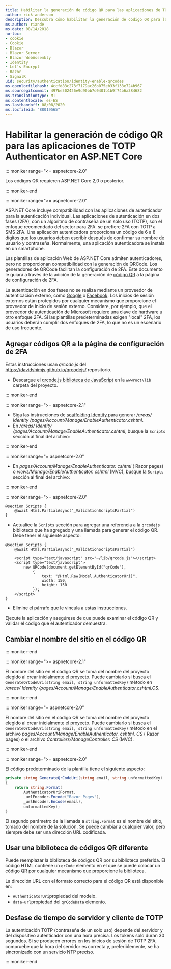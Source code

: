 ```yaml
---
title: Habilitar la generación de código QR para las aplicaciones de TOTP Authenticator en ASP.NET Core
author: rick-anderson
description: Descubra cómo habilitar la generación de código QR para las aplicaciones de TOTP Authenticator que funcionan con la autenticación de dos factores ASP.NET Core.
ms.author: riande
ms.date: 08/14/2018
no-loc:
- cookie
- Cookie
- Blazor
- Blazor Server
- Blazor WebAssembly
- Identity
- Let's Encrypt
- Razor
- SignalR
uid: security/authentication/identity-enable-qrcodes
ms.openlocfilehash: 4ccfd83c273f7179ac26b075eb33f138e724b967
ms.sourcegitcommit: 497be502426e9d90bb7d0401b1b9f74b6a384682
ms.translationtype: MT
ms.contentlocale: es-ES
ms.lasthandoff: 08/08/2020
ms.locfileid: "88019565"
---
```

# <a name="enable-qr-code-generation-for-totp-authenticator-apps-in-aspnet-core"></a>Habilitar la generación de código QR para las aplicaciones de TOTP Authenticator en ASP.NET Core

::: moniker range="<= aspnetcore-2.0"

Los códigos QR requieren ASP.NET Core 2,0 o posterior.

::: moniker-end

::: moniker range=">= aspnetcore-2.0"

ASP.NET Core incluye compatibilidad con las aplicaciones de autenticador para la autenticación individual. Las aplicaciones de autenticación en dos fases (2FA), con un algoritmo de contraseña de un solo uso (TOTP), son el enfoque recomendado del sector para 2FA. se prefiere 2FA con TOTP a SMS 2FA. Una aplicación autenticadora proporciona un código de 6 a 8 dígitos que los usuarios deben escribir después de confirmar su nombre de usuario y contraseña. Normalmente, una aplicación autenticadora se instala en un smartphone.

Las plantillas de aplicación Web de ASP.NET Core admiten autenticadores, pero no proporcionan compatibilidad con la generación de QRCode. Los generadores de QRCode facilitan la configuración de 2FA. Este documento le guiará a través de la adición de la generación de [código QR](https://wikipedia.org/wiki/QR_code) a la página de configuración de 2FA.

La autenticación en dos fases no se realiza mediante un proveedor de autenticación externo, como [Google](xref:security/authentication/google-logins) o [Facebook](xref:security/authentication/facebook-logins). Los inicios de sesión externos están protegidos por cualquier mecanismo que proporcione el proveedor de inicio de sesión externo. Considere, por ejemplo, que el proveedor de autenticación de [Microsoft](xref:security/authentication/microsoft-logins) requiere una clave de hardware u otro enfoque 2FA. Si las plantillas predeterminadas exigen "local" 2FA, los usuarios deberán cumplir dos enfoques de 2FA, lo que no es un escenario de uso frecuente.

## <a name="adding-qr-codes-to-the-2fa-configuration-page"></a>Agregar códigos QR a la página de configuración de 2FA

Estas instrucciones usan *qrcode.js* del https://davidshimjs.github.io/qrcodejs/ repositorio.

* Descargue el [qrcode.js biblioteca de JavaScript](https://davidshimjs.github.io/qrcodejs/) en la `wwwroot\lib` carpeta del proyecto.

::: moniker-end

::: moniker range=">= aspnetcore-2.1"

* Siga las instrucciones de [scaffolding Identity ](xref:security/authentication/scaffold-identity) para generar */areas/ Identity /pages/Account/Manage/EnableAuthenticator.cshtml*.
* En */areas/ Identity /pages/Account/Manage/EnableAuthenticator.cshtml*, busque la `Scripts` sección al final del archivo:

::: moniker-end

::: moniker range="= aspnetcore-2.0"

* En *pages/Account/Manage/EnableAuthenticator. cshtml* ( Razor pages) o *views/Manage/EnableAuthenticator. cshtml* (MVC), busque la `Scripts` sección al final del archivo:

::: moniker-end

::: moniker range=">= aspnetcore-2.0"

```cshtml
@section Scripts {
    @await Html.PartialAsync("_ValidationScriptsPartial")
}
```

* Actualice la `Scripts` sección para agregar una referencia a la `qrcodejs` biblioteca que ha agregado y una llamada para generar el código QR. Debe tener el siguiente aspecto:

```cshtml
@section Scripts {
    @await Html.PartialAsync("_ValidationScriptsPartial")

    <script type="text/javascript" src="~/lib/qrcode.js"></script>
    <script type="text/javascript">
        new QRCode(document.getElementById("qrCode"),
            {
                text: "@Html.Raw(Model.AuthenticatorUri)",
                width: 150,
                height: 150
            });
    </script>
}
```

* Elimine el párrafo que le vincula a estas instrucciones.

Ejecute la aplicación y asegúrese de que puede examinar el código QR y validar el código que el autenticador demuestra.

## <a name="change-the-site-name-in-the-qr-code"></a>Cambiar el nombre del sitio en el código QR

::: moniker-end

::: moniker range=">= aspnetcore-2.1"

El nombre del sitio en el código QR se toma del nombre del proyecto elegido al crear inicialmente el proyecto. Puede cambiarlo si busca el `GenerateQrCodeUri(string email, string unformattedKey)` método en */areas/ Identity /pages/Account/Manage/EnableAuthenticator.cshtml.CS*.

::: moniker-end

::: moniker range="= aspnetcore-2.0"

El nombre del sitio en el código QR se toma del nombre del proyecto elegido al crear inicialmente el proyecto. Puede cambiarlo si busca el `GenerateQrCodeUri(string email, string unformattedKey)` método en el archivo *pages/Account/Manage/EnableAuthenticator. cshtml. CS* ( Razor pages) o el archivo *Controllers/ManageController. CS* (MVC).

::: moniker-end

::: moniker range=">= aspnetcore-2.0"

El código predeterminado de la plantilla tiene el siguiente aspecto:

```csharp
private string GenerateQrCodeUri(string email, string unformattedKey)
{
    return string.Format(
        AuthenticatorUriFormat,
        _urlEncoder.Encode("Razor Pages"),
        _urlEncoder.Encode(email),
        unformattedKey);
}
```

El segundo parámetro de la llamada a `string.Format` es el nombre del sitio, tomado del nombre de la solución. Se puede cambiar a cualquier valor, pero siempre debe ser una dirección URL codificada.

## <a name="using-a-different-qr-code-library"></a>Usar una biblioteca de códigos QR diferente

Puede reemplazar la biblioteca de códigos QR por su biblioteca preferida. El código HTML contiene un `qrCode` elemento en el que se puede colocar un código QR por cualquier mecanismo que proporcione la biblioteca.

La dirección URL con el formato correcto para el código QR está disponible en:

* `AuthenticatorUri`propiedad del modelo.
* `data-url`propiedad del `qrCodeData` elemento.

## <a name="totp-client-and-server-time-skew"></a>Desfase de tiempo de servidor y cliente de TOTP

La autenticación TOTP (contraseña de un solo uso) depende del servidor y del dispositivo autenticador con una hora precisa. Los tokens solo duran 30 segundos. Si se producen errores en los inicios de sesión de TOTP 2FA, compruebe que la hora del servidor es correcta y, preferiblemente, se ha sincronizado con un servicio NTP preciso.

::: moniker-end
